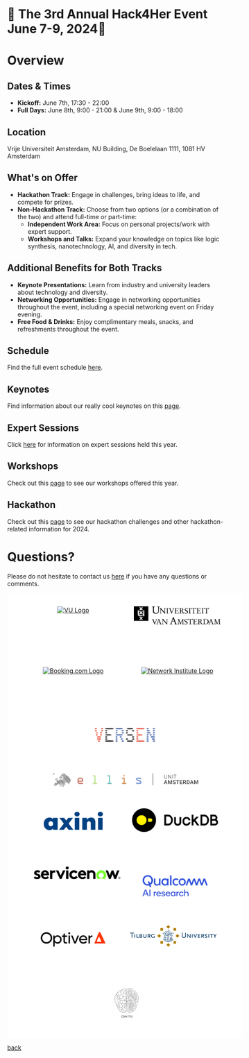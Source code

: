 
# 🌟 The 3rd Annual Hack4Her Event June 7-9, 2024🌟

# Overview

## Dates & Times

- **Kickoff:** June 7th, 17:30 - 22:00
- **Full Days:** June 8th, 9:00 - 21:00 & June 9th, 9:00 - 18:00

## Location
Vrije Universiteit Amsterdam, NU Building, De Boelelaan 1111, 1081 HV Amsterdam

## What's on Offer
- **Hackathon Track:** Engage in challenges, bring ideas to life, and compete for prizes. 
- **Non-Hackathon Track:** Choose from two options (or a combination of the two) and attend full-time or part-time:
  - **Independent Work Area:** Focus on personal projects/work with expert support. 
  - **Workshops and Talks:** Expand your knowledge on topics like logic synthesis, nanotechnology, AI, and diversity in tech.

## Additional Benefits for Both Tracks
- **Keynote Presentations:** Learn from industry and university leaders about technology and diversity.
- **Networking Opportunities:** Engage in networking opportunities throughout the event, including a special networking event on Friday evening. 
- **Free Food & Drinks:** Enjoy complimentary meals, snacks, and refreshments throughout the event.

## Schedule
Find the full event schedule [here](/2024_schedule.html).

## Keynotes
Find information about our really cool keynotes on this [page](/2024_keynotes.html).

## Expert Sessions
Click [here](/2024_experts.html) for information on expert sessions held this year.

## Workshops
Check out this [page](/2024_workshops.html) to see our workshops offered this year.

## Hackathon
Check out this [page](/2024_challenges.html) to see our hackathon challenges and other hackathon-related information for 2024.




# Questions?
Please do not hesitate to contact us [here](mailto:hack4her2024@gmail.com) if you have any questions or comments. 

<div style="background: white; padding: 20px; display: flex; justify-content: center; flex-wrap: wrap; gap: 20px; text-align: center; width: 100%;">
  <a href="https://www.vu.nl" style="display: inline-block; width: 200px; height: 100px; margin: 10px;">
    <img src="https://assets.vu.nl/d8b6f1f5-816c-005b-1dc1-e363dd7ce9a5/f421a17a-498d-48e7-bae6-ba6fae122d72/VU_logo_RGB-01.png" alt="VU Logo" style="max-width: 100%; max-height: 100%; object-fit: contain;">
  </a>
  <a href="https://www.uva.nl/" style="display: inline-block; width: 200px; height: 100px; margin: 10px;">
    <img src="assets/images/uva.jpeg" alt="UvA Logo" style="max-width: 100%; max-height: 100%; object-fit: contain;">
  </a>
  <a href="https://www.booking.com/" style="display: inline-block; width: 200px; height: 100px; margin: 10px;">
    <img src="https://upload.wikimedia.org/wikipedia/commons/thumb/b/be/Booking.com_logo.svg/2560px-Booking.com_logo.svg.png" alt="Booking.com Logo" style="max-width: 100%; max-height: 100%; object-fit: contain;">
  </a>
  <a href="https://networkinstitute.org/" style="display: inline-block; width: 200px; height: 100px; margin: 10px;">
    <img src="https://www.ivanomalavolta.com/wp-content/uploads/2021/08/NI_logo-1024x513.png" alt="Network Institute Logo" style="max-width: 100%; max-height: 100%; object-fit: contain;">
  </a>
  <a href="https://versen.nl" style="display: inline-block; width: 150px; height: 75px; margin: 5px;">
    <img src="assets/images/other_versen_logo.png" alt="VERSEN Logo" style="max-width: 100%; max-height: 100%; object-fit: contain;">
  </a>
  <a href="https://ivi.fnwi.uva.nl/ellis/" style="display: inline-block; width: 350px; height: 50px; margin: 5px;">
    <img src="assets/images/AMSTERDAM.jpg" alt="ELLIS Unit Amsterdam Logo" style="max-width: 100%; max-height: 100%; object-fit: contain;">
  </a>
  <a href="https://www.axini.com/nl/" style="display: inline-block; width: 200px; height: 100px; margin: 5px;">
    <img src="assets/images/axini.jpg" alt="axini" style="max-width: 100%; max-height: 100%; object-fit: contain;">
  </a>
  <a href="https://duckdb.org/" style="display: inline-block; width: 200px; height: 100px; margin: 10px;">
    <img src="assets/images/duckdb.svg" alt="duck db" style="max-width: 100%; max-height: 100%; object-fit: contain;">
  </a>
  <a href="https://www.servicenow.com/" style="display: inline-block; width: 200px; height: 100px; margin: 5px;">
    <img src="assets/images/SN.jpg" alt="service now" style="max-width: 100%; max-height: 100%; object-fit: contain;">
  </a>
  <a href="https://www.qualcomm.com/research/artificial-intelligence/ai-research" style="display: inline-block; width: 200px; height: 100px; margin: 1px;">
    <img src="assets/images/qc_AIResearch_RGB.png" alt="qualcomm ai" style="max-width: 100%; max-height: 100%; object-fit: contain;">
  </a>
  <a href="https://optiver.com/" style="display: inline-block; width: 200px; height: 100px; margin: 1px;">
    <img src="assets/images/op.png" alt="optiverw" style="max-width: 100%; max-height: 100%; object-fit: contain;">
  </a>
  <a href="https://www.tilburguniversity.edu/nl" style="display: inline-block; width: 200px; height: 100px; margin: 10px;">
    <img src="assets/images/tilburg1.png" alt="Tilburg" style="max-width: 100%; max-height: 100%; object-fit: contain;">
  </a>
   <a href="https://www.tilburguniversity.edu/about/schools/tshd/departments/dca" style="display: inline-block; width: 200px; height: 100px; margin: 5px;">
    <img src="assets/images/CSAITiU.png" alt="Tilburg CSA" style="max-width: 100%; max-height: 100%; object-fit: contain;">
  </a>
</div>


[back](./)
